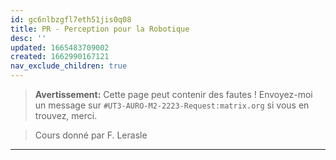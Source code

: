 ```yaml
---
id: gc6nlbzgfl7eth51jis0q08
title: PR - Perception pour la Robotique
desc: ''
updated: 1665483709002
created: 1662990167121
nav_exclude_children: true
---
```



> **Avertissement:** Cette page peut contenir des fautes ! Envoyez-moi un message sur `#UT3-AURO-M2-2223-Request:matrix.org` si vous en trouvez, merci.

> Cours donné par F. Lerasle

---

